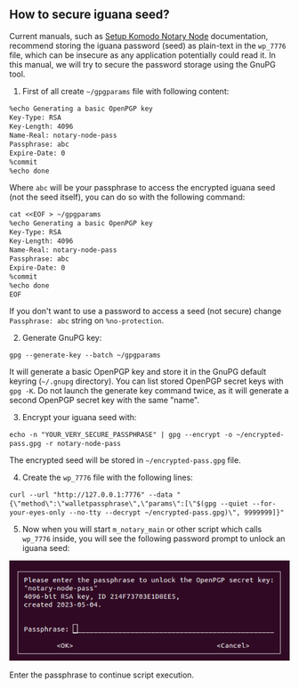 ## How to secure iguana seed? ##

Current manuals, such as [Setup Komodo Notary Node](https://docs.komodoplatform.com/notary/setup-Komodo-Notary-Node.html#setup-iguana) documentation, recommend storing the iguana password (seed) as plain-text in the `wp_7776` file, which can be insecure as any application potentially could read it. In this manual, we will try to secure the password storage using the GnuPG tool.

1. First of all create `~/gpgparams` file with following content:

```
%echo Generating a basic OpenPGP key
Key-Type: RSA
Key-Length: 4096
Name-Real: notary-node-pass
Passphrase: abc
Expire-Date: 0
%commit
%echo done
```

Where `abc` will be your passphrase to access the encrypted iguana seed (not the seed itself), you can do so with the following command:

```
cat <<EOF > ~/gpgparams
%echo Generating a basic OpenPGP key
Key-Type: RSA
Key-Length: 4096
Name-Real: notary-node-pass
Passphrase: abc
Expire-Date: 0
%commit
%echo done
EOF
```

If you don't want to use a password to access a seed (not secure) change `Passphrase: abc` string on `%no-protection`.

2. Generate GnuPG key:
```
gpg --generate-key --batch ~/gpgparams
```
It will generate a basic OpenPGP key and store it in the GnuPG default keyring (`~/.gnupg` directory). You can list stored OpenPGP secret keys with `gpg -K`. Do not launch the generate key command twice, as it will generate a second OpenPGP secret key with the same "name".

3. Encrypt your iguana seed with:
```
echo -n "YOUR_VERY_SECURE_PASSPHRASE" | gpg --encrypt -o ~/encrypted-pass.gpg -r notary-node-pass
```
The encrypted seed will be stored in `~/encrypted-pass.gpg` file.

4. Create the `wp_7776` file with the following lines:
```
curl --url "http://127.0.0.1:7776" --data "{\"method\":\"walletpassphrase\",\"params\":[\"$(gpg --quiet --for-your-eyes-only --no-tty --decrypt ~/encrypted-pass.gpg)\", 9999999]}"
```

5. Now when you will start `m_notary_main` or other script which calls `wp_7776` inside, you will see the following password prompt to unlock an iguana seed:

![openpgp_password_prompt](secure-iguana-password-01.png)

Enter the passphrase to continue script execution.

